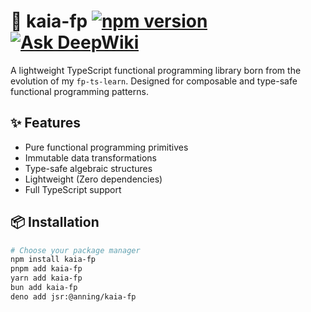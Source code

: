 # 🌿 kaia-fp [![npm version](https://img.shields.io/npm/v/kaia-fp.svg)](https://www.npmjs.com/package/kaia-fp) [![Ask DeepWiki](https://deepwiki.com/badge.svg)](https://deepwiki.com/AnNingUI/kaia-fp)

A lightweight TypeScript functional programming library born from the evolution of my `fp-ts-learn`. Designed for composable and type-safe functional programming patterns.

## ✨ Features
- Pure functional programming primitives
- Immutable data transformations
- Type-safe algebraic structures
- Lightweight (Zero dependencies)
- Full TypeScript support

## 📦 Installation

```bash
# Choose your package manager
npm install kaia-fp
pnpm add kaia-fp
yarn add kaia-fp
bun add kaia-fp
deno add jsr:@anning/kaia-fp
```